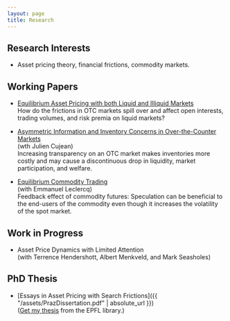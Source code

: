```yaml
---
layout: page
title: Research
---
```


## Research Interests

* Asset pricing theory, financial frictions, commodity markets.

## Working Papers 

* [Equilibrium Asset Pricing with both Liquid and Illiquid Markets](https://papers.ssrn.com/sol3/papers.cfm?abstract_id=2464421#)  
How do the frictions in OTC markets spill over and affect open interests, trading volumes, and risk premia on liquid markets?

* [Asymmetric Information and Inventory Concerns in Over-the-Counter Markets](https://papers.ssrn.com/sol3/papers.cfm?abstract_id=2464399)  
(wth Julien Cujean)  
Increasing transparency on an OTC market makes inventories more costly and may cause a discontinuous drop in liquidity, market participation, and welfare.

* [Equilibrium Commodity Trading](https://papers.ssrn.com/sol3/papers.cfm?abstract_id=2464400)  
(with Emmanuel Leclercq)  
Feedback effect of commodity futures: Speculation can be beneficial to the end-users of the commodity even though it increases the volatility of the spot market.


## Work in Progress

* Asset Price Dynamics with Limited Attention  
(with Terrence Hendershott, Albert Menkveld, and Mark Seasholes)

## PhD Thesis

* [Essays in Asset Pricing with Search Frictions]({{ "/assets/PrazDissertation.pdf" | absolute_url }})  
([Get my thesis](https://infoscience.epfl.ch/record/199802) from the EPFL library.)




